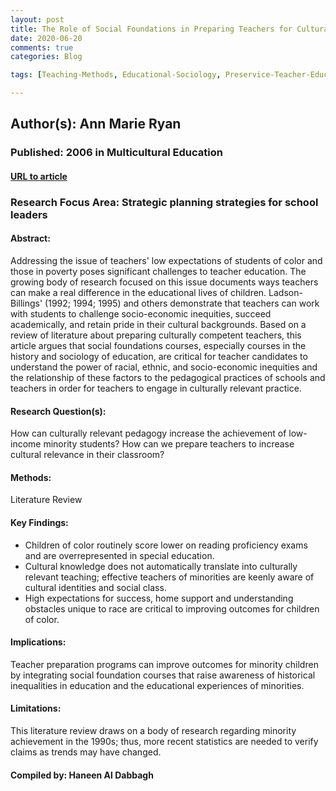 ```yaml
---
layout: post
title: The Role of Social Foundations in Preparing Teachers for Culturally Relevant Practice
date: 2020-06-20
comments: true
categories: Blog

tags: [Teaching-Methods, Educational-Sociology, Preservice-Teacher-Education, Teacher-Attitudes, Foundations-of-Education, Teacher-Responsibility, Teacher-Influence, Equal-Education, Disadvantaged-Youth, Cultural-Pluralism, Educational-History, Racial-Bias, Social-Bias, Socioeconomic-Status]

---
```


## Author(s): Ann Marie Ryan

### Published: 2006 in Multicultural Education

#### [URL to article](http://eds.a.ebscohost.com.proxy.uchicago.edu/eds/pdfviewer/pdfviewer?vid=1&sid=2a1acdcd-da30-47a2-b82a-ba0f784bad92%40sessionmgr4008)

### Research Focus Area: Strategic planning strategies for school leaders

#### Abstract:
Addressing the issue of teachers' low expectations of students of color and those in poverty poses significant challenges to teacher education. The growing body of research focused on this issue documents ways teachers can make a real difference in the educational lives of children. Ladson-Billings' (1992; 1994; 1995) and others demonstrate that teachers can work with students to challenge socio-economic inequities, succeed academically, and retain pride in their cultural backgrounds. Based on a review of literature about preparing culturally competent teachers, this article argues that social foundations courses, especially courses in the history and sociology of education, are critical for teacher candidates to understand the power of racial, ethnic, and socio-economic inequities and the relationship of these factors to the pedagogical practices of schools and teachers in order for teachers to engage in culturally relevant practice.


#### Research Question(s):
How can culturally relevant pedagogy increase the achievement of low-income minority students? How can we prepare teachers to increase cultural relevance in their classroom?


#### Methods:
Literature Review


#### Key Findings:

- Children of color routinely score lower on reading proficiency exams and are overrepresented in special education.
- Cultural knowledge does not automatically translate into culturally relevant teaching; effective teachers of minorities are keenly aware of cultural identities and social class.
- High expectations for success, home support and understanding obstacles unique to race are critical to improving outcomes for children of color.


#### Implications:
Teacher preparation programs can improve outcomes for minority children by integrating social foundation courses that raise awareness of historical inequalities in education and the educational experiences of minorities.


#### Limitations:
This literature review draws on a body of research regarding minority achievement in the 1990s; thus, more recent statistics are needed to verify claims as trends may have changed.


#### Compiled by: Haneen Al Dabbagh
